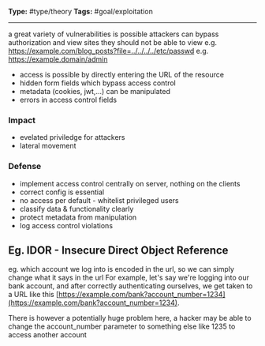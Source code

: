 **Type:** #type/theory
**Tags:** #goal/exploitation 

---

a great variety of vulnerabilities is possible
attackers can bypass authorization and view sites they should not be able to view
e.g. https://example.com/blog_posts?file=../../../../etc/passwd
e.g. https://example.domain/admin

- access is possible by directly entering the URL of the resource
- hidden form fields which bypass access control
- metadata (cookies, jwt,...) can be manipulated
- errors in access control fields
### Impact
- evelated priviledge for attackers
- lateral movement
### Defense
- implement access control centrally on server, nothing on the clients
- correct config is essential
- no access per default - whitelist privileged users
- classify data & functionality clearly
- protect metadata from manipulation
- log access control violations
## Eg. IDOR - Insecure Direct Object Reference
eg. which account we log into is encoded in the url, so we can simply change what it says in the url
For example, let's say we're logging into our bank account, and after correctly authenticating ourselves, we get taken to a URL like this [https://example.com/bank?account_number=1234](https://example.com/bank?account_number=1234). 

There is however a potentially huge problem here, a hacker may be able to change the account_number parameter to something else like 1235 to access another account